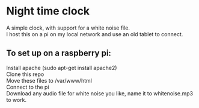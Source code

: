 # Night time clock 
A simple clock, with support for a white noise file.<br/>
I host this on a pi on my local network and use an old tablet to connect. 

## To set up on a raspberry pi:
Install apache (sudo apt-get install apache2)<br/>
Clone this repo<br/>
Move these files to /var/www/html<br/>
Connect to the pi<br/>
Download any audio file for white noise you like, name it to whitenoise.mp3 to work.<br/> 
